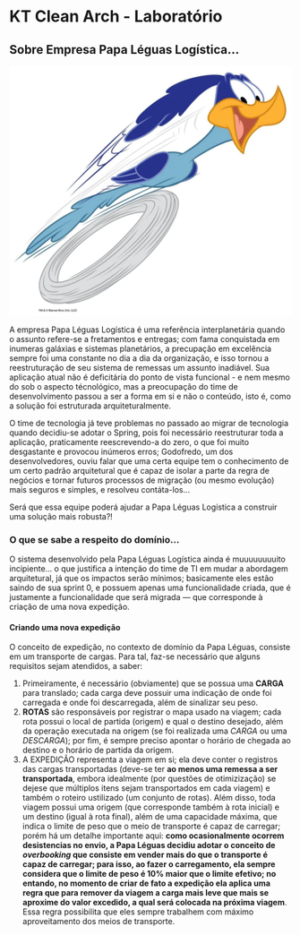 # KT Clean Arch - Laboratório

## Sobre Empresa Papa Léguas Logística...

![Papa Léguas](src/main/resources/static/img/roadrunner.png)

A empresa Papa Léguas Logística é uma referência interplanetária quando o assunto refere-se a fretamentos e entregas; com fama conquistada em inumeras galáxias e sistemas planetários, a precupação em excelência sempre foi uma constante no dia a dia da organização, e isso tornou a reestruturação de seu sistema de remessas um assunto inadiável. Sua aplicação atual não é deficitária do ponto de vista funcional - e nem mesmo do sob o aspecto técnológico, mas a preocupação do time de desenvolvimento passou a ser a forma em si e não o conteúdo, isto é, como a solução foi estruturada arquiteturalmente.

O time de tecnologia já teve problemas no passado ao migrar de tecnologia quando decidiu-se adotar o Spring, pois foi necessário reestruturar toda a aplicação, praticamente reescrevendo-a do zero, o que foi muito desgastante e provocou inúmeros erros; Godofredo, um dos desenvolvedores, ouviu falar que uma certa equipe tem o conhecimento de um certo padrão arquitetural que é capaz de isolar a parte da regra de negócios e tornar futuros processos de migração (ou mesmo evolução) mais seguros e simples, e resolveu contáta-los...

Será que essa equipe poderá ajudar a Papa Léguas Logística a construir uma solução mais robusta?!

### O que se sabe a respeito do domínio...

O sistema desenvolvido pela Papa Léguas Logística ainda é muuuuuuuuito incipiente... o que justifica a intenção do time de TI em mudar a abordagem arquitetural, já que os impactos serão mínimos; basicamente eles estão saindo de sua sprint 0, e possuem apenas uma funcionalidade criada, que é justamente a funcionalidade que será migrada — que corresponde à criação de uma nova expedição.

#### Criando uma nova expedição
O conceito de expedição, no contexto de domínio da Papa Léguas, consiste em um transporte de cargas. Para tal, faz-se necessário que alguns requisitos sejam atendidos, a saber:

1. Primeiramente, é necessário (obviamente) que se possua uma **CARGA** para translado; cada carga deve possuir uma indicação de onde foi carregada e onde foi descarregada, além de sinalizar seu peso.
2. **ROTAS** são responsáveis por registrar o mapa usado na viagem; cada rota possui o local de partida (origem) e qual o destino desejado, além da operação executada na origem (se foi realizada uma *CARGA* ou uma *DESCARGA*); por fim, é sempre preciso apontar o horário de chegada ao destino e o horário de partida da origem.
3. A EXPEDIÇÃO representa a viagem em si; ela deve conter o registros das cargas transportadas (deve-se ter **ao menos uma remessa a ser transportada**, embora idealmente (por questões de otimizização) se dejese que múltiplos itens sejam transportados em cada viagem) e também o roteiro ustilizado (um conjunto de rotas). Além disso, toda viagem possui uma origem (que corresponde também à rota inicial) e um destino (igual à rota final), além de uma capacidade máxima, que indica o limite de peso que o meio de transporte é capaz de carregar; porém há um detalhe importante aqui: **como ocasionalmente ocorrem desistencias no envio, a Papa Léguas decidiu adotar o conceito de *overbooking* que consiste em vender mais do que o transporte é capaz de carregar; para isso, ao fazer o carregamento, ela sempre considera que o limite de peso é 10% maior que o limite efetivo; no entando, no momento de criar de fato a expedição ela aplica uma regra que para remover da viagem a carga mais leve que mais se aproxime do valor excedido, a qual será colocada na próxima viagem**. Essa regra possibilita que eles sempre trabalhem com máximo aproveitamento dos meios de transporte.
